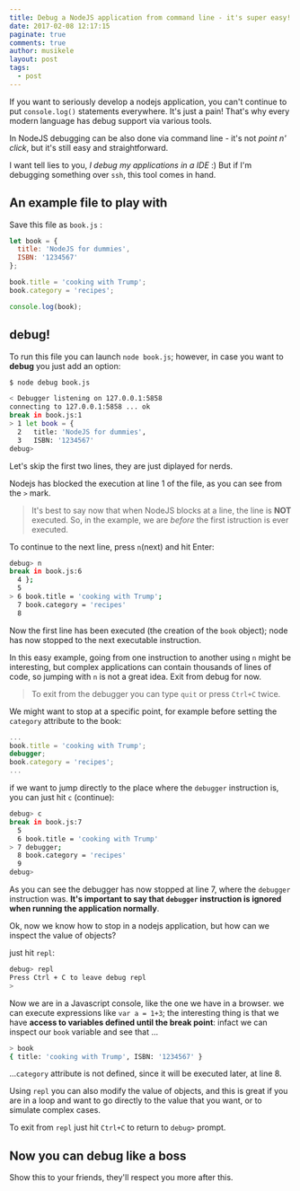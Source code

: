 ```yaml
---
title: Debug a NodeJS application from command line - it's super easy!
date: 2017-02-08 12:17:15
paginate: true
comments: true
author: musikele
layout: post
tags:
  - post
---
```

If you want to seriously develop a nodejs application, you can't continue to put `console.log()` statements everywhere. It's just a pain! That's why every modern language has debug support via various tools.

In NodeJS debugging can be also done via command line - it's not _point n' click_, but it's still easy and straightforward.

I want tell lies to you, _I debug my applications in a IDE_ :) But if I'm debugging something over `ssh`, this tool comes in hand.

## An example file to play with

Save this file as `book.js` :

```javascript
let book = {
  title: 'NodeJS for dummies',
  ISBN: '1234567'
};

book.title = 'cooking with Trump';
book.category = 'recipes';

console.log(book);
```

## debug!

To run this file you can launch `node book.js`; however, in case you want to **debug** you just add an option:

```bash
$ node debug book.js 

< Debugger listening on 127.0.0.1:5858
connecting to 127.0.0.1:5858 ... ok
break in book.js:1
> 1 let book = {
  2   title: 'NodeJS for dummies',
  3   ISBN: '1234567'
debug>
```

Let's skip the first two lines, they are just diplayed for nerds.

Nodejs has blocked the execution at line 1 of the file, as you can see from the `>` mark.

> It's best to say now that when NodeJS blocks at a line, the line is **NOT** executed. So, in the example, we are _before_ the first istruction is ever executed.

To continue to the next line, press `n`(next) and hit Enter:

```bash
debug> n
break in book.js:6
  4 };
  5
> 6 book.title = 'cooking with Trump';
  7 book.category = 'recipes'
  8
```

Now the first line has been executed (the creation of the `book` object); node has now stopped to the next executable instruction.

In this easy example, going from one instruction to another using `n` might be interesting, but complex applications can contain thousands of lines of code, so jumping with `n` is not a great idea. Exit from debug for now.

> To exit from the debugger you can type `quit` or press `Ctrl+C` twice.

We might want to stop at a specific point, for example before setting the `category` attribute to the book:

```javascript
...
book.title = 'cooking with Trump';
debugger; 
book.category = 'recipes';
...
```

if we want to jump directly to the place where the `debugger` instruction is, you can just hit `c` (continue):

```bash
debug> c
break in book.js:7
  5
  6 book.title = 'cooking with Trump'
> 7 debugger;
  8 book.category = 'recipes'
  9
debug>
```

As you can see the debugger has now stopped at line 7, where the `debugger` instruction was. **It's important to say that `debugger` instruction is ignored when running the application normally**.

Ok, now we know how to stop in a nodejs application, but how can we inspect the value of objects?

just hit `repl`:

```bash
debug> repl
Press Ctrl + C to leave debug repl
>
```

Now we are in a Javascript console, like the one we have in a browser. we can execute expressions like `var a = 1+3`; the interesting thing is that we have **access to variables defined until the break point**: infact we can inspect our `book` variable and see that ...

```bash
> book
{ title: 'cooking with Trump', ISBN: '1234567' }
```

...`category` attribute is not defined, since it will be executed later, at line 8.

Using `repl` you can also modify the value of objects, and this is great if you are in a loop and want to go directly to the value that you want, or to simulate complex cases.

To exit from `repl` just hit `Ctrl+C` to return to `debug>` prompt.

## Now you can debug like a boss

Show this to your friends, they'll respect you more after this.